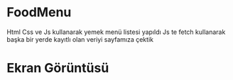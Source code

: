 # FoodMenu

Html Css ve Js kullanarak yemek menü listesi yapıldı
Js te fetch kullanarak başka bir yerde kayıtlı olan veriyi sayfamıza çektik

# Ekran Görüntüsü
